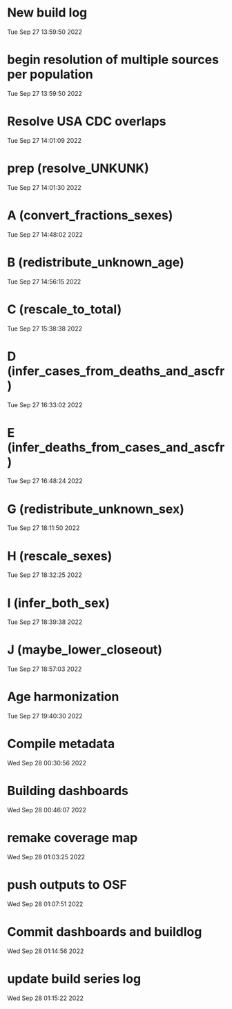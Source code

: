 
# New build log 
 Tue Sep 27 13:59:50 2022 


# begin resolution of multiple sources per population 
 Tue Sep 27 13:59:50 2022 


# Resolve USA CDC overlaps 
 Tue Sep 27 14:01:09 2022 


# prep (resolve_UNKUNK) 
 Tue Sep 27 14:01:30 2022 


# A (convert_fractions_sexes) 
 Tue Sep 27 14:48:02 2022 


# B (redistribute_unknown_age) 
 Tue Sep 27 14:56:15 2022 


# C (rescale_to_total) 
 Tue Sep 27 15:38:38 2022 


# D (infer_cases_from_deaths_and_ascfr) 
 Tue Sep 27 16:33:02 2022 


# E (infer_deaths_from_cases_and_ascfr) 
 Tue Sep 27 16:48:24 2022 


# G (redistribute_unknown_sex) 
 Tue Sep 27 18:11:50 2022 


# H (rescale_sexes) 
 Tue Sep 27 18:32:25 2022 


# I (infer_both_sex) 
 Tue Sep 27 18:39:38 2022 


# J (maybe_lower_closeout) 
 Tue Sep 27 18:57:03 2022 


# Age harmonization 
 Tue Sep 27 19:40:30 2022 


# Compile metadata 
 Wed Sep 28 00:30:56 2022 


# Building dashboards 
 Wed Sep 28 00:46:07 2022 


# remake coverage map 
 Wed Sep 28 01:03:25 2022 


# push outputs to OSF 
 Wed Sep 28 01:07:51 2022 


# Commit dashboards and buildlog 
 Wed Sep 28 01:14:56 2022 


# update build series log 
 Wed Sep 28 01:15:22 2022 

